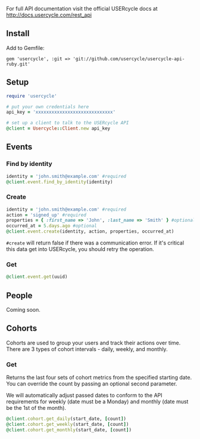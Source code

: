 For full API documentation visit the official USERcycle docs at http://docs.usercycle.com/rest_api

## Install

Add to Gemfile:

```
gem 'usercycle', :git => 'git://github.com/usercycle/usercycle-api-ruby.git'
```

## Setup

``` ruby
require 'usercycle'

# put your own credentials here
api_key = 'xxxxxxxxxxxxxxxxxxxxxxxxxxxxx'

# set up a client to talk to the USERcycle API
@client = Usercycle::Client.new api_key
```

## Events

### Find by identity

```ruby
identity = 'john.smith@example.com' #required
@client.event.find_by_identity(identity)
```

### Create

```ruby
identity = 'john.smith@example.com' #required
action = 'signed_up' #required
properties = { :first_name => 'John', :last_name => 'Smith' } #optional
occurred_at = 5.days.ago #optional
@client.event.create(identity, action, properties, occurred_at)
```
`#create` will return false if there was a communication error. If it's
critical this data get into USERcycle, you should retry the operation.

### Get

```ruby
@client.event.get(uuid)
```

## People

Coming soon.

## Cohorts

Cohorts are used to group your users and track their actions over time.
There are 3 types of cohort intervals - daily, weekly, and monthly.

### Get

Returns the last four sets of cohort metrics from the specified
starting date. You can override the count by passing an optional second
parameter.

We will automatically adjust passed dates to conform to the API
requirements for weekly (date must be a Monday) and monthly (date must
be the 1st of the month).

```ruby
@client.cohort.get_daily(start_date, [count])
@client.cohort.get_weekly(start_date, [count])
@client.cohort.get_monthly(start_date, [count])
```

